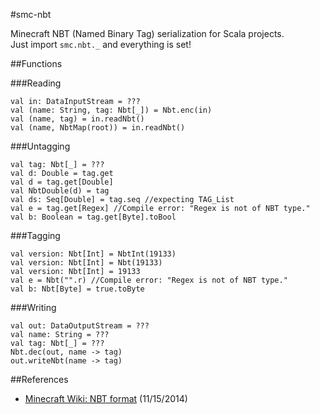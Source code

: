 #smc-nbt

Minecraft NBT (Named Binary Tag) serialization for Scala projects.<br>
Just import `smc.nbt._` and everything is set!

##Functions

###Reading

	val in: DataInputStream = ???
	val (name: String, tag: Nbt[_]) = Nbt.enc(in)
	val (name, tag) = in.readNbt()
	val (name, NbtMap(root)) = in.readNbt()

###Untagging

	val tag: Nbt[_] = ???
	val d: Double = tag.get
	val d = tag.get[Double]
	val NbtDouble(d) = tag
	val ds: Seq[Double] = tag.seq //expecting TAG_List
	val e = tag.get[Regex] //Compile error: "Regex is not of NBT type."
	val b: Boolean = tag.get[Byte].toBool

###Tagging

	val version: Nbt[Int] = NbtInt(19133)
	val version: Nbt[Int] = Nbt(19133)
	val version: Nbt[Int] = 19133
	val e = Nbt("".r) //Compile error: "Regex is not of NBT type."
	val b: Nbt[Byte] = true.toByte

###Writing

	val out: DataOutputStream = ???
	val name: String = ???
	val tag: Nbt[_] = ???
	Nbt.dec(out, name -> tag)
	out.writeNbt(name -> tag)

##References

- [Minecraft Wiki: NBT format](http://minecraft.gamepedia.com/NBT_format) (11/15/2014)
